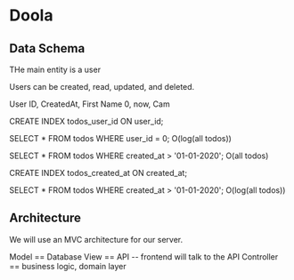 # Doola

## Data Schema

THe main entity is a user

Users can be created, read, updated, and deleted.

User
ID, CreatedAt, First Name
0, now, Cam

CREATE INDEX todos_user_id ON user_id;

SELECT * FROM todos WHERE user_id = 0; O(log(all todos))

SELECT * FROM todos WHERE created_at > '01-01-2020'; O(all todos)

CREATE INDEX todos_created_at ON created_at;

SELECT * FROM todos WHERE created_at > '01-01-2020'; O(log(all todos))

## Architecture

We will use an MVC architecture for our server.

Model == Database
View == API -- frontend will talk to the API
Controller == business logic, domain layer